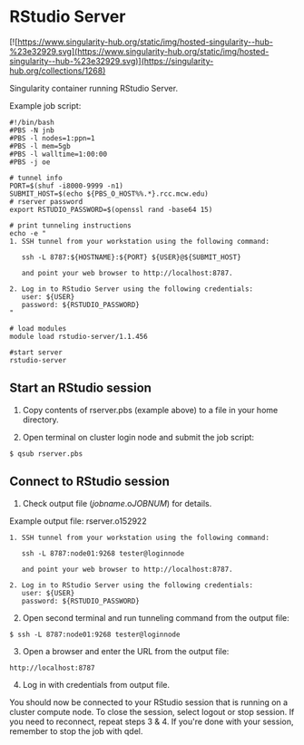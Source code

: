 # RStudio Server
[![https://www.singularity-hub.org/static/img/hosted-singularity--hub-%23e32929.svg](https://www.singularity-hub.org/static/img/hosted-singularity--hub-%23e32929.svg)](https://singularity-hub.org/collections/1268)

Singularity container running RStudio Server.

Example job script:
```
#!/bin/bash
#PBS -N jnb
#PBS -l nodes=1:ppn=1
#PBS -l mem=5gb
#PBS -l walltime=1:00:00
#PBS -j oe

# tunnel info
PORT=$(shuf -i8000-9999 -n1)
SUBMIT_HOST=$(echo ${PBS_O_HOST%%.*}.rcc.mcw.edu)
# rserver password
export RSTUDIO_PASSWORD=$(openssl rand -base64 15)

# print tunneling instructions
echo -e "
1. SSH tunnel from your workstation using the following command:
   
   ssh -L 8787:${HOSTNAME}:${PORT} ${USER}@${SUBMIT_HOST}
   
   and point your web browser to http://localhost:8787.

2. Log in to RStudio Server using the following credentials:
   user: ${USER}
   password: ${RSTUDIO_PASSWORD}
"

# load modules
module load rstudio-server/1.1.456

#start server
rstudio-server
```

## Start an RStudio session
1. Copy contents of rserver.pbs (example above) to a file in your home directory.

2. Open terminal on cluster login node and submit the job script:

```
$ qsub rserver.pbs
```

## Connect to RStudio session
1. Check output file (*jobname*.o*JOBNUM*) for details.

Example output file: rserver.o152922
```
1. SSH tunnel from your workstation using the following command:

   ssh -L 8787:node01:9268 tester@loginnode

   and point your web browser to http://localhost:8787.

2. Log in to RStudio Server using the following credentials:
   user: ${USER}
   password: ${RSTUDIO_PASSWORD}
```

2. Open second terminal and run tunneling command from the output file:
```
$ ssh -L 8787:node01:9268 tester@loginnode
```
3. Open a browser and enter the URL from the output file:
```
http://localhost:8787
```
4. Log in with credentials from output file.

You should now be connected to your RStudio session that is running on a cluster compute node. To close the session, select logout or stop session. If you need to reconnect, repeat steps 3 & 4. If you're done with your session, remember to stop the job with qdel.

